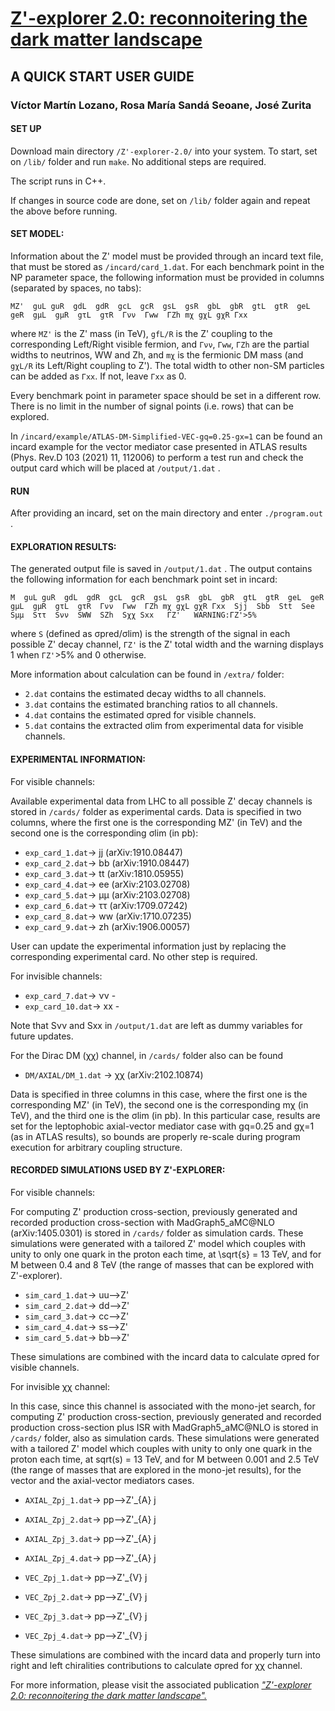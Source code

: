 # <a href="https://arxiv.org/pdf/2109.13194.pdf" target=newwindow >Z'-explorer 2.0: reconnoitering the dark matter landscape</a>

## A QUICK START USER GUIDE


### Víctor Martín Lozano, Rosa María Sandá Seoane, José Zurita 


#### SET UP



Download main directory `/Z'-explorer-2.0/` into your system. To start, set on `/lib/` folder and run `make`. No additional steps are required. 

The script runs in C++.

If changes in source code are done, set on `/lib/` folder again and repeat the above before running.





#### SET MODEL:


Information about the Z' model must be provided through an incard text file, that must be stored as `/incard/card_1.dat`. For each benchmark point in the NP parameter space, the following information must be provided in columns (separated by spaces, no tabs):

~~~
MZ'  guL guR  gdL  gdR  gcL  gcR  gsL  gsR  gbL  gbR  gtL  gtR  geL  geR  gμL  gμR  gτL  gτR  Γνν  Γww  ΓZh mχ gχL gχR Γxx
~~~

where `MZ'` is the Z' mass (in TeV), `gfL/R` is the Z' coupling to the corresponding Left/Right visible fermion, and `Γνν`, `Γww`, `ΓZh` are the partial widths to neutrinos, WW and Zh, and `mχ` is the fermionic DM mass (and `gχL/R` its Left/Right coupling to Z'). The total width to other non-SM particles can be added as `Γxx`.  If not, leave `Γxx` as 0.

Every benchmark point in parameter space should be set in a different row. There is no limit in the number of signal points (i.e. rows) that can be explored.


In `/incard/example/ATLAS-DM-Simplified-VEC-gq=0.25-gx=1` can be found an incard example for the vector mediator case presented in ATLAS results (Phys. Rev.D 103 (2021) 11, 112006) to perform a test run and check the output card which will be placed at `/output/1.dat` .







#### RUN



After providing an incard, set on the main directory and enter `./program.out` .






#### EXPLORATION RESULTS:



The generated output file is saved in `/output/1.dat` . The output contains the following information for each benchmark point set in incard:
 
~~~
M  guL guR  gdL  gdR  gcL  gcR  gsL  gsR  gbL  gbR  gtL  gtR  geL  geR  gμL  gμR  gτL  gτR  Γνν  Γww  ΓZh mχ gχL gχR Γxx  Sjj  Sbb  Stt  See  Sμμ  Sττ  Sνν  SWW  SZh  Sχχ Sxx   ΓZ'   WARNING:ΓZ'>5%
~~~

where `S` (defined as σpred/σlim) is the strength of the signal in each possible Z' decay channel, `ΓZ'` is the Z' total width and the warning displays 1 when `ΓZ'`>5% and 0 otherwise. 


More information about calculation can be found in `/extra/` folder:

- `2.dat` contains the estimated decay widths to all channels. 
- `3.dat` contains the estimated branching ratios to all channels.
- `4.dat` contains the estimated σpred for visible channels.
- `5.dat` contains the extracted σlim from experimental data for visible channels.





#### EXPERIMENTAL INFORMATION:



For visible channels:

Available experimental data from LHC to all possible Z' decay channels is stored in  `/cards/` folder as experimental cards. Data is specified in two columns, where the first one is the corresponding MZ' (in TeV) and the second one is the corresponding σlim (in pb): 


- `exp_card_1.dat`-> jj (arXiv:1910.08447) 
- `exp_card_2.dat`-> bb (arXiv:1910.08447)
- `exp_card_3.dat`-> tt (arXiv:1810.05955)
- `exp_card_4.dat`-> ee (arXiv:2103.02708)
- `exp_card_5.dat`-> μμ (arXiv:2103.02708)
- `exp_card_6.dat`-> ττ (arXiv:1709.07242)
- `exp_card_8.dat`-> ww (arXiv:1710.07235)
- `exp_card_9.dat`-> zh (arXiv:1906.00057)

User can update the experimental information just by replacing the corresponding experimental card. No other step is required. 




For invisible channels:

- `exp_card_7.dat`-> νν -
- `exp_card_10.dat`-> xx -

Note that Sνν and Sxx in `/output/1.dat` are left as dummy variables for future updates.

For the Dirac DM (χχ) channel, in  `/cards/` folder also can be found

- `DM/AXIAL/DM_1.dat` -> χχ (arXiv:2102.10874)

Data is specified in three columns in this case, where the first one is the corresponding MZ' (in TeV), the second one is the corresponding mχ (in TeV), and the third one is the σlim (in pb). In this particular case, results are set for the leptophobic axial-vector mediator case with gq=0.25 and gχ=1 (as in ATLAS results), so bounds are properly re-scale during program execution for arbitrary coupling structure.





#### RECORDED SIMULATIONS USED BY Z'-EXPLORER:



For visible channels:

For computing Z' production cross-section, previously generated and recorded production cross-section with MadGraph5_aMC@NLO (arXiv:1405.0301) is stored in `/cards/` folder as simulation cards. These simulations were generated with a tailored Z' model which couples with unity to only one quark in the proton each time, at \sqrt{s} = 13 TeV, and for M between 0.4 and 8 TeV (the range of masses that can be explored with Z'-explorer).

- `sim_card_1.dat`->  uu-->Z'
- `sim_card_2.dat`->  dd-->Z'
- `sim_card_3.dat`->  cc-->Z'
- `sim_card_4.dat`->  ss-->Z'
- `sim_card_5.dat`->  bb-->Z'

These simulations are combined with the incard data to calculate σpred for visible channels.



For invisible χχ channel:

In this case, since this channel is associated with the mono-jet search, for computing Z' production cross-section, previously generated and recorded production cross-section plus ISR with MadGraph5_aMC@NLO is stored in `/cards/` folder, also as simulation cards. These simulations were generated with a tailored Z' model which couples with unity to only one quark in the proton each time, at sqrt(s) = 13 TeV, and for M between 0.001 and 2.5 TeV (the range of masses that are explored in the mono-jet results), for the vector and the axial-vector mediators cases.


- `AXIAL_Zpj_1.dat`->  pp-->Z'_{A} j
- `AXIAL_Zpj_2.dat`->  pp-->Z'_{A} j
- `AXIAL_Zpj_3.dat`->  pp-->Z'_{A} j
- `AXIAL_Zpj_4.dat`->  pp-->Z'_{A} j



- `VEC_Zpj_1.dat`->  pp-->Z'_{V} j
- `VEC_Zpj_2.dat`->  pp-->Z'_{V} j
- `VEC_Zpj_3.dat`->  pp-->Z'_{V} j
- `VEC_Zpj_4.dat`->  pp-->Z'_{V} j


These simulations are combined with the incard data and properly turn into right and left chiralities contributions to calculate σpred for χχ channel.



For more information, please visit the associated publication <a href="https://arxiv.org/pdf/2109.13194.pdf" target=newwindow >*"Z'-explorer 2.0: reconnoitering the dark matter landscape".* </a>
